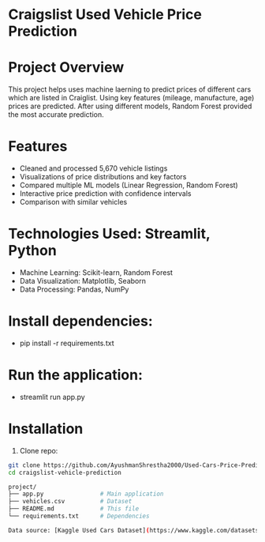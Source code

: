# Craigslist Used Vehicle Price Prediction

# Project Overview
This project helps uses machine laerning to predict prices of different cars which are listed in Craiglist. Using key features (mileage, manufacture, age) prices are predicted. After using different models, Random Forest provided the most accurate prediction.

# Features
- Cleaned and processed 5,670 vehicle listings
- Visualizations of price distributions and key factors
- Compared multiple ML models (Linear Regression, Random Forest)
- Interactive price prediction with confidence intervals
- Comparison with similar vehicles

# Technologies Used: Streamlit, Python
- Machine Learning: Scikit-learn, Random Forest
- Data Visualization: Matplotlib, Seaborn
- Data Processing: Pandas, NumPy

# Install dependencies:
- pip install -r requirements.txt

# Run the application:
- streamlit run app.py

# Installation
1. Clone repo:
```bash
git clone https://github.com/AyushmanShrestha2000/Used-Cars-Price-Prediction
cd craigslist-vehicle-prediction

project/
├── app.py                # Main application
├── vehicles.csv          # Dataset
├── README.md             # This file
└── requirements.txt      # Dependencies

Data source: [Kaggle Used Cars Dataset](https://www.kaggle.com/datasets/austinreese/craigslist-carstrucks-data/data)
